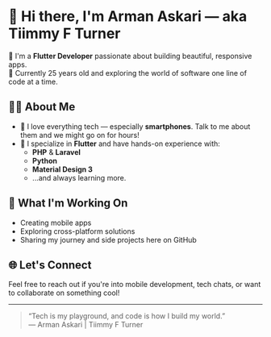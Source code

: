 # 👋 Hi there, I'm Arman Askari — aka **Tiimmy F Turner**

🎯 I'm a **Flutter Developer** passionate about building beautiful, responsive apps.  
📍 Currently 25 years old and exploring the world of software one line of code at a time.



## 🧑‍💻 About Me

- 💙 I love everything tech — especially **smartphones**. Talk to me about them and we might go on for hours!
- 📱 I specialize in **Flutter** and have hands-on experience with:
  - **PHP** & **Laravel**
  - **Python**
  - **Material Design 3**
  - ...and always learning more.



## 🚀 What I'm Working On

- Creating mobile apps
- Exploring cross-platform solutions
- Sharing my journey and side projects here on GitHub



## 🌐 Let's Connect

Feel free to reach out if you're into mobile development, tech chats, or want to collaborate on something cool!

---

> “Tech is my playground, and code is how I build my world.”  
— Arman Askari | Tiimmy F Turner


<!--
**TiimmyFTurner/TiimmyFTurner** is a ✨ _special_ ✨ repository because its `README.md` (this file) appears on your GitHub profile.

Here are some ideas to get you started:

- 🔭 I’m currently working on ...
- 🌱 I’m currently learning ...
- 👯 I’m looking to collaborate on ...
- 🤔 I’m looking for help with ...
- 💬 Ask me about ...
- 📫 How to reach me: ...
- 😄 Pronouns: ...
- ⚡ Fun fact: ...
-->
